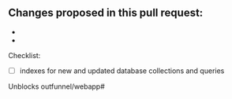 Changes proposed in this pull request:
-
-
-

Checklist:
- [ ] indexes for new and updated database collections and queries


Unblocks outfunnel/webapp#
